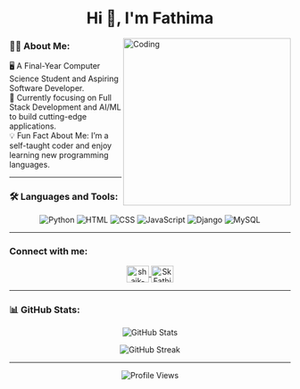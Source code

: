 <h1 align="center">Hi 👋, I'm Fathima</h1>
<img align="right" alt="Coding" width="300" src="https://camo.githubusercontent.com/a69ef1e4a173201181c22ac940c8b17935229d4d45ac5276631cbf4ba3d21db4/68747470733a2f2f6d69722d73332d63646e2d63662e626568616e63652e6e65742f70726f6a6563745f6d6f64756c65732f646973702f3630313031343131363737303437352e363036386265666634363430612e676966">

### 👩‍💻 About Me:
<p align="left">
    🖥️ A Final-Year Computer Science Student and Aspiring Software Developer.  
    <br>
    🌱 Currently focusing on Full Stack Development and AI/ML to build cutting-edge applications.  
    <br>
    💡 Fun Fact About Me: I’m a self-taught coder and enjoy learning new programming languages.
</p>

<hr>


### 🛠️ Languages and Tools:
<p align="center">
  <img src="https://img.icons8.com/color/48/000000/python.png" alt="Python" />
    <img src="https://img.icons8.com/color/48/000000/html-5.png" alt="HTML" />
      <img src="https://img.icons8.com/color/48/000000/css3.png" alt="CSS" />
      <img src="https://img.icons8.com/color/48/000000/javascript.png" alt="JavaScript" />
  <img src="https://img.icons8.com/color/48/000000/django.png" alt="Django" />
  <img src="https://img.icons8.com/color/48/000000/mysql-logo.png" alt="MySQL" />


</p>

<hr>

<h3 align="left">Connect with me:</h3>
<p align="center">
  <a href="https://www.linkedin.com/in/shaik-fathima/" target="_blank">
    <img align="center" src="https://raw.githubusercontent.com/rahuldkjain/github-profile-readme-generator/master/src/images/icons/Social/linked-in-alt.svg" alt="shaik-fathima" height="30" width="40" />
  </a>
  <a href="https://github.com/SkFathima" target="_blank">
    <img align="center" src="https://raw.githubusercontent.com/rahuldkjain/github-profile-readme-generator/master/src/images/icons/Social/github.svg" alt="SkFathima" height="30" width="40" />
  </a>
</p>

<hr>

### 📊 GitHub Stats:
<p align="center">
  <img src="https://github-readme-stats.vercel.app/api?username=SkFathima&show_icons=true&theme=radical" alt="GitHub Stats" />
</p>

<p align="center">
  <img src="https://github-readme-streak-stats.herokuapp.com/?user=SkFathima&theme=radical" alt="GitHub Streak" />
</p>

<hr>

<p align="center" height="30">
  <img src="https://komarev.com/ghpvc/?username=SkFathima&label=Profile%20Views&color=0e75b6&style=flat" alt="Profile Views" />
</p>

